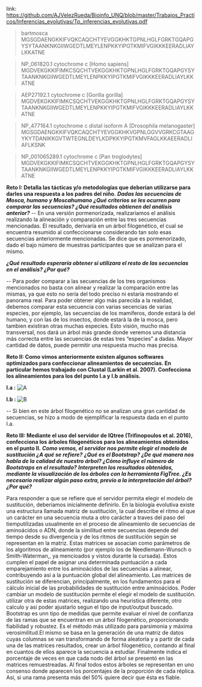 link: https://github.com/AJVelezRueda/Bioinfo_UNQ/blob/master/Trabajos_Practicos/Inferencias_evolutivas/Tp_inferencias_evolutivas.pdf


>bartmosca 
MGSGDAENGKKIFVQKCAQCHTYEVGGKHKTGPNLHGLFGRKTGQAPGYSYTAANKNKGIIWGEDTLMEYLENPKKYIPGTKMIFVGIKKKEERADLIAYLKKATNE

>NP_061820.1 cytochrome c [Homo sapiens]
MGDVEKGKKIFIMKCSQCHTVEKGGKHKTGPNLHGLFGRKTGQAPGYSYTAANKNKGIIWGEDTLMEYLENPKKYIPGTKMIFVGIKKKEERADLIAYLKKATNE

>AEP27192.1 cytochrome c [Gorilla gorilla] MGDVEKGKKIFIMKCSQCHTVEKGGKHKTGPNLHGLFGRKTGQAPGYSYTAANKNKGIIWGEDTLMEYLENPKKYIPGTKMIFVGIKKKEERADLIAYLKKATNE

>NP_477164.1 cytochrome c distal isoform A [Drosophila melanogaster]  MGSGDAENGKKIFVQKCAQCHTYEVGGKHKVGPNLGGVVGRKCGTAAGYKYTDANIKKGVTWTEGNLDEYLKDPKKYIPGTKMVFAGLKKAEERADLIAFLKSNK

>NP_001065289.1 cytochrome c [Pan troglodytes] MGDVEKGKKIFIMKCSQCHTVEKGGKHKTGPNLHGLFGRKTGQAPGYSYTAANKNKGIIWGEDTLMEYLENPKKYIPGTKMIFVGIKKKEERADLIAYLKKATNE


**Reto I: Detalla las tácticas y/o metodologías que deberían utilizarse para darles una respuesta a los padres del niño.** 
***Dadas las secuencias de Mosca, humano y Moscahumano ¿Qué criterios se les ocurren para comparar las secuencias? ¿Qué resultados obtienen del análisis anterior?***
-- En una versión pormenorizada, realizariamos el análisis realizando la alineación y comparación entre las tres secuencias mencionadas. El resultado, derivaría en un árbol filogenético, el cual se encuentra resumido al confeccionarse considerando tan solo esas secuencias anteriormente mencionadas. Se dice que es pormenorizado, dado el bajo número de muestras participantes que se analizan para el mismo.


***¿Qué resultado esperaría obtener si utilizara el resto de las secuencias en el análisis? ¿Por qué?***

-- Para poder comparar a las secuencias de los tres organismos mencionados no basta con alinear y realizar la comparación entre las mismas, ya que esto no sería del todo preciso ni estaría mostrando el  panorama real. Para poder obtener algo más parecida a la realidad, debemos comparar esta secuencia con varias secencias de varias especies, por ejemplo, las secuencias de los mamíferos, donde estará la del humano, y con las de los insectos, donde estará la de la mosca, pero tambien existiran otras muchas especies. Esto visión, mucho más transversal, nos dará un árbol más grande  donde veremos una distancia más correcta entre las secuencias de estas tres “especies” a dadas. Mayor cantidad de datos, puede permitir una respuesta mucho mas precisa.



**Reto II: Como vimos anteriormente existen algunos softwares optimizados para confeccionar alineamientos de secuencias. En particular hemos trabajado con Clustal (Larkin et al. 2007). Confecciona los alineamientos para los del punto I.a y I.b análisis.**

**I.a :**
![A](https://github.com/pache0015/Bioinformatica-UNQ/blob/master/TP%20-%206/img/a.jpg)

**I.b :**
![B](https://github.com/pache0015/Bioinformatica-UNQ/blob/master/TP%20-%206/img/b.png)

-- Si bien en este árbol filogenético no se analizan una gran cantidad de secuencias, se hizo a modo de ejemplificar la respuesta dada en el punto I.a. 

**Reto III: Mediante el uso del servidor de IQtree (Trifinopoulos et al. 2016), confecciona los árboles filogenéticos para los alineamientos obtenidos en el punto II.**
***Como vemos, el servidor nos permite elegir el modelo de sustitución ¿A qué se refiere?***
***¿Qué es el Bootstrap? ¿De qué manera nos habla de la calidad de nuestro árbol? ¿Cómo influye el número de Bootstraps en el resultado?***
***Interpreten los resultados obtenidos, mediante la visualización de los árboles con la herramienta FigTree. ¿Es necesario realizar algún paso extra, previo a la interpretación del árbol? ¿Por qué?***


Para responder a que se refiere que el servidor permita elegir el modelo de sustitución, deberiamos inicialmente definirlo. En la biología evolutiva existe una estructura llamada matriz de sustitución, la cual describe el ritmo al que un carácter en una secuencia muta a otro carácter a traves del paso del tiemputilizadas usualmente en el proceso de alineamiento de secuencias de aminoácidos o ADN, donde la similitud entre secuencias depende del tiempo desde su divergencia y de los ritmos de sustitución según se representan en la matriz. Estas matrices se asoacian como parámetros de los algoritmos de alineamiento (por ejemplo los de Needlemann-Wunsch o Smith-Waterman,, ya mencioados y vistos durante la cursada). Estos cumplen el papel de asignar una determinada puntuación a cada emparejamiento entre los aminoácidos de las secuencias a alinear, contribuyendo así a la puntuación global del alineamiento. 
Las matrices de sustitución se diferencian, principalmente, en los fundamentos para el cálculo inicial de las probabilidades de sustitución entre aminoácidos. Poder cambiar un modelo de sustitución permite el elegir el modelo de sustitución. utilizar otra de estas matrices, realizando una heuristica diferente, otro calculo y asi poder ajustarlo segun el tipo de input/output buscado.
Bootstrap es unn tipo de medidas que permite evaluar el nivel de confianza de las ramas que se encuentran en un árbol filogenético, proporcionando fiabilidad y robustez. Es el método más utilizado para parsimonia y máxima verosimilitud.El mismo se basa en la generación de una matriz de datos cuyas columnas se van transformando de forma aleatoria y a partir de cada una de las matrices resultados, crear un árbol filogenético, contando al final en cuantos de ellos aparece la secuencia a estudiar. Finalmente indica el porcentaje de veces en que cada nodo del árbol se presentó en las matrices remuestreadas. Al final todos estos árboles se representan en uno consenso donde aparecen los porcentajes de la proporción de cada réplica. Así, si una rama presenta más del 50% quiere decir que ésta es fiable. 
